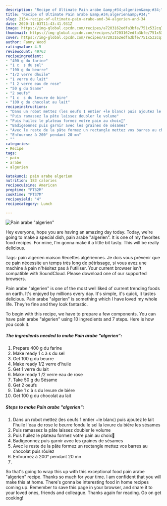 ```yaml
---
description: "Recipe of Ultimate Pain arabe &amp;#34;algerien&amp;#34;"
title: "Recipe of Ultimate Pain arabe &amp;#34;algerien&amp;#34;"
slug: 2154-recipe-of-ultimate-pain-arabe-and-34-algerien-and-34
date: 2020-11-03T11:43:41.931Z
image: https://img-global.cpcdn.com/recipes/a7203162edfa3bfe/751x532cq70/pain-arabe-algerien-photo-principale-de-la-recette.jpg
thumbnail: https://img-global.cpcdn.com/recipes/a7203162edfa3bfe/751x532cq70/pain-arabe-algerien-photo-principale-de-la-recette.jpg
cover: https://img-global.cpcdn.com/recipes/a7203162edfa3bfe/751x532cq70/pain-arabe-algerien-photo-principale-de-la-recette.jpg
author: Fanny Wood
ratingvalue: 4.5
reviewcount: 49763
recipeingredient:
- "400 g du farine"
- "1 c  s du sel"
- "100 g du beurre"
- "1/2 verre dhuile"
- "1 verre du lait"
- "1 2 verre eau de rose"
- "50 g du Ssame"
- "2 oeufs"
- "1 c  s du levure de bire"
- "100 g du chocolat au lait"
recipeinstructions:
- "Dans un robot mettez (les oeufs 1 entier +le blanc) puis ajoutez le lait l&#39;huile l&#39;eau de rose le beurre fondu le sel la levure du bière les sésames"
- "Puis ramassez la pâte laissez doubler le volume"
- "Puis huilez le plateau formez votre pain au choix🎁"
- "Badigeonnez puis garnir avec les graines de sésames"
- "Avec le reste de la pâte formez un rectangle mettez vos barres au chocolat puis rôulez"
- "Enfournez à 200° pendant 20 mn"
- ""
categories:
- Recipe
tags:
- pain
- arabe
- algerien

katakunci: pain arabe algerien 
nutrition: 183 calories
recipecuisine: American
preptime: "PT32M"
cooktime: "PT37M"
recipeyield: "4"
recipecategory: Lunch

---
```



![Pain arabe &#34;algerien&#34;](https://img-global.cpcdn.com/recipes/a7203162edfa3bfe/751x532cq70/pain-arabe-algerien-photo-principale-de-la-recette.jpg)

Hey everyone, hope you are having an amazing day today. Today, we're going to make a special dish, pain arabe &#34;algerien&#34;. It is one of my favorites food recipes. For mine, I'm gonna make it a little bit tasty. This will be really delicious.

Tags: pain algerien maison Recettes algériennes. Je dois vous prévenir que ce pain nécessite un temps très long de pétrissage, si vous avez une machine à pain n&#39;hésitez pas à l&#39;utiliser. Your current browser isn&#39;t compatible with SoundCloud. Please download one of our supported browsers.

Pain arabe &#34;algerien&#34; is one of the most well liked of current trending foods on earth. It's enjoyed by millions every day. It's simple, it's quick, it tastes delicious. Pain arabe &#34;algerien&#34; is something which I have loved my whole life. They're fine and they look fantastic.


To begin with this recipe, we have to prepare a few components. You can have pain arabe &#34;algerien&#34; using 10 ingredients and 7 steps. Here is how you cook it.

<!--inarticleads1-->

##### The ingredients needed to make Pain arabe &#34;algerien&#34;:

1. Prepare 400 g du farine
1. Make ready 1 c à s du sel
1. Get 100 g du beurre
1. Make ready 1/2 verre d&#39;huile
1. Get 1 verre du lait
1. Make ready 1 /2 verre eau de rose
1. Take 50 g du Sésame
1. Get 2 oeufs
1. Take 1 c à s du levure de bière
1. Get 100 g du chocolat au lait




<!--inarticleads2-->

##### Steps to make Pain arabe &#34;algerien&#34;:

1. Dans un robot mettez (les oeufs 1 entier +le blanc) puis ajoutez le lait l&#39;huile l&#39;eau de rose le beurre fondu le sel la levure du bière les sésames
1. Puis ramassez la pâte laissez doubler le volume
1. Puis huilez le plateau formez votre pain au choix🎁
1. Badigeonnez puis garnir avec les graines de sésames
1. Avec le reste de la pâte formez un rectangle mettez vos barres au chocolat puis rôulez
1. Enfournez à 200° pendant 20 mn
1. 




So that's going to wrap this up with this exceptional food pain arabe &#34;algerien&#34; recipe. Thanks so much for your time. I am confident that you will make this at home. There's gonna be interesting food in home recipes coming up. Remember to save this page in your browser, and share it to your loved ones, friends and colleague. Thanks again for reading. Go on get cooking!
